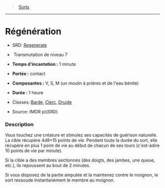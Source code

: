 ﻿---
!SpellHD
Level: 7
Type: Transmutation
CastingTime: 1 minute
Range: contact
Components: V, S, M (un moulin à prières et de l'eau bénite)
Duration: 1 heure
Classes: '[Barde](hd_bard.md), [Clerc](hd_cleric.md), [Druide](hd_druid.md)'
Id: spells_hd.md#régénération
ParentLink: spells_hd.md#sorts
Name: Régénération
ParentName: Sorts
NameLevel: 1
AltName: '[Regenerate](srd_spells_regenerate.md)'
Source: (MDR p)(SRD)
---
> [Sorts](hd_spells.md)

---

# Régénération

- SRD: [Regenerate](srd_spells_regenerate.md)

-  Transmutation de niveau 7

- **Temps d'incantation :** 1 minute

- **Portée :** contact

- **Composantes :** V, S, M (un moulin à prières et de l'eau bénite)

- **Durée :** 1 heure

- Classes: [Barde](hd_bard.md), [Clerc](hd_cleric.md), [Druide](hd_druid.md)

- Source: (MDR p)(SRD)

### Description

Vous touchez une créature et stimulez ses capacités de guérison naturelle. La cible récupère 4d8+15 points de vie. Pendant toute la durée du sort, elle récupère en plus 1 point de vie au début de chacun de ses tours (c'est-àdire 10 points de vie par minute).

Si la cible a des membres sectionnés (des doigts, des jambes, une queue, etc.), ils repoussent au bout de 2 minutes.

Si vous disposez de la partie amputée et la maintenez contre le moignon, le sort ressoude instantanément le membre au moignon.

